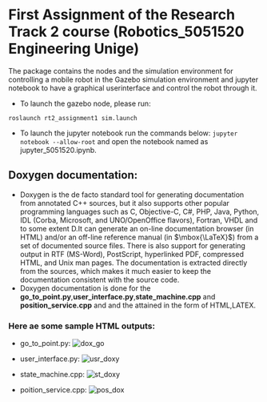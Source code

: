 # First Assignment of the Research Track 2 course (Robotics_5051520 Engineering Unige)

The package contains the nodes and the simulation environment for controlling a mobile robot in the Gazebo simulation environment and jupyter notebook to have a graphical userinterface and control the robot through it.
- To launch the gazebo node, please run:
```
roslaunch rt2_assignment1 sim.launch
```
- To launch the jupyter notebook run the commands below:
``` jupyter notebook --allow-root ``` and open the notebook named as jupyter_5051520.ipynb.

## Doxygen documentation:
* Doxygen is the de facto standard tool for generating documentation from annotated C++ sources, but it also supports other popular programming languages such as C, Objective-C, C#, PHP, Java, Python, IDL (Corba, Microsoft, and UNO/OpenOffice flavors), Fortran, VHDL and to some extent D.It can generate an on-line documentation browser (in HTML) and/or an off-line reference manual (in $\mbox{\LaTeX}$) from a set of documented source files. There is also support for generating output in RTF (MS-Word), PostScript, hyperlinked PDF, compressed HTML, and Unix man pages. The documentation is extracted directly from the sources, which makes it much easier to keep the documentation consistent with the source code.
* Doxygen documentation is done for the **go_to_point.py**,**user_interface.py**,**state_machine.cpp** and **position_service.cpp** and and the attained in the form of HTML,LATEX.
### Here ae some sample HTML outputs:
- go_to_point.py:
![dox_go](https://user-images.githubusercontent.com/80621864/154959404-88abe243-5ae2-410d-8177-715aee6c0bf3.jpg)


- user_interface.py:
![usr_doxy](https://user-images.githubusercontent.com/80621864/154959473-6df15b5c-e4be-4fe5-9717-badafbd17b38.jpg)


- state_machine.cpp:
![st_doxy](https://user-images.githubusercontent.com/80621864/154959538-34e5a4a0-ab1d-49d8-9977-566bf376f677.jpg)


- poition_service.cpp:
![pos_dox](https://user-images.githubusercontent.com/80621864/154959614-7703fa43-6423-49b2-b529-ce4a2ceab9d4.jpg)

